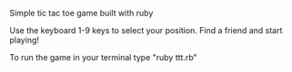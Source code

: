 Simple tic tac toe game built with ruby

Use the keyboard 1-9 keys to select your position. Find a friend and start playing!

To run the game in your terminal type "ruby ttt.rb"
